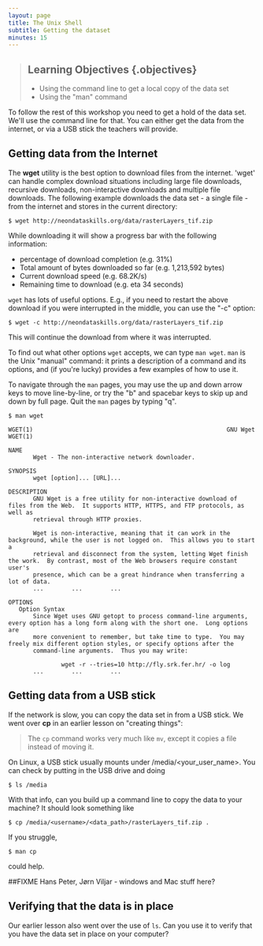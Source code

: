 ```yaml
---
layout: page
title: The Unix Shell
subtitle: Getting the dataset
minutes: 15
---
```

> ## Learning Objectives {.objectives}
>
> *   Using the command line to get a local copy of the data set
> *   Using the "man" command 

To follow the rest of this workshop you need to get a hold of the data set. We'll use the command line for that. You can either get the data 
from the internet, or via a USB stick the teachers will provide.

## Getting data from the Internet
The **wget** utility is the best option to download files from the internet. 'wget' can handle complex download situations including large file 
downloads, recursive downloads, non-interactive downloads and multiple file downloads. The following example downloads the data set - a single 
file - from the internet and stores in the current directory:

~~~ {.bash}
$ wget http://neondataskills.org/data/rasterLayers_tif.zip
~~~

While downloading it will show a progress bar with the following information:

* percentage of download completion (e.g. 31%)
* Total amount of bytes downloaded so far (e.g. 1,213,592 bytes)
* Current download speed (e.g. 68.2K/s)
* Remaining time to download (e.g. eta 34 seconds)

`wget` has lots of useful options. E.g., if you need to restart the above download if you were interrupted in the middle, you can use the "-c" 
option:

~~~ {.bash}
$ wget -c http://neondataskills.org/data/rasterLayers_tif.zip
~~~

This will continue the download from where it was interrupted.

To find out what other options `wget` accepts, we can type `man wget`. `man` is the Unix "manual" command: it prints a description 
of a command and its options, and (if you're lucky) provides a few examples of how to use it.

To navigate through the `man` pages, you may use the up and down arrow keys to move line-by-line, or try the "b" and spacebar keys to skip up 
and down by full page. Quit the `man` pages by typing "q".

~~~ {.bash}
$ man wget
~~~
~~~ {.output}
WGET(1)                                                       GNU Wget                                                      WGET(1)

NAME
       Wget - The non-interactive network downloader.

SYNOPSIS
       wget [option]... [URL]...

DESCRIPTION
       GNU Wget is a free utility for non-interactive download of files from the Web.  It supports HTTP, HTTPS, and FTP protocols, as well as
       retrieval through HTTP proxies.

       Wget is non-interactive, meaning that it can work in the background, while the user is not logged on.  This allows you to start a 
       retrieval and disconnect from the system, letting Wget finish the work.  By contrast, most of the Web browsers require constant user's 
       presence, which can be a great hindrance when transferring a lot of data.
       ...        ...        ...

OPTIONS
   Option Syntax
       Since Wget uses GNU getopt to process command-line arguments, every option has a long form along with the short one.  Long options are 
       more convenient to remember, but take time to type.  You may freely mix different option styles, or specify options after the 
       command-line arguments.  Thus you may write:

               wget -r --tries=10 http://fly.srk.fer.hr/ -o log
       ...        ...        ...

~~~

## Getting data from a USB stick
If the network is slow, you can copy the data set in from a USB stick. 
We went over **cp** in an earlier lesson on "creating things":

> The `cp` command works very much like `mv`, except it copies a file instead of moving it.

On Linux, a USB stick usually mounts under /media/<your_user_name>. You can check by putting in the USB drive and doing

~~~ {.bash}
$ ls /media
~~~

With that info, can you build up a command line to copy the data to your machine? It should look something like

~~~ {.bash}
$ cp /media/<username>/<data_path>/rasterLayers_tif.zip .
~~~

If you struggle, 

~~~ {.bash}
$ man cp
~~~

could help.

##FIXME Hans Peter, Jørn Viljar - windows and Mac stuff here?

## Verifying that the data is in place
Our earlier lesson also went over the use of `ls`. Can you use it to verify that you have the data set in place on your computer?
